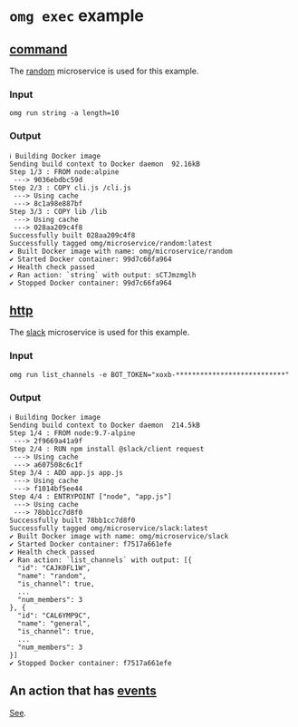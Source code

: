 # `omg exec` example

## [command](https://microservice.guide/schema/interface/#command)
The [random](https://github.com/microservice/random) microservice is used for this example.

### Input
```
omg run string -a length=10
```

### Output
```
ℹ Building Docker image
Sending build context to Docker daemon  92.16kB
Step 1/3 : FROM node:alpine
 ---> 9036ebdbc59d
Step 2/3 : COPY cli.js /cli.js
 ---> Using cache
 ---> 8c1a98e887bf
Step 3/3 : COPY lib /lib
 ---> Using cache
 ---> 028aa209c4f8
Successfully built 028aa209c4f8
Successfully tagged omg/microservice/random:latest
✔ Built Docker image with name: omg/microservice/random
✔ Started Docker container: 99d7c66fa964
✔ Health check passed
✔ Ran action: `string` with output: sCTJmzmglh
✔ Stopped Docker container: 99d7c66fa964
```

## [http](https://microservice.guide/schema/interface/#http)
The [slack](https://github.com/microservice/slack) microservice is used for this example.

### Input
```
omg run list_channels -e BOT_TOKEN="xoxb-***************************"
```

### Output
```
ℹ Building Docker image
Sending build context to Docker daemon  214.5kB
Step 1/4 : FROM node:9.7-alpine
 ---> 2f9669a41a9f
Step 2/4 : RUN npm install @slack/client request
 ---> Using cache
 ---> a607508c6c1f
Step 3/4 : ADD app.js app.js
 ---> Using cache
 ---> f1014bf5ee44
Step 4/4 : ENTRYPOINT ["node", "app.js"]
 ---> Using cache
 ---> 78bb1cc7d8f0
Successfully built 78bb1cc7d8f0
Successfully tagged omg/microservice/slack:latest
✔ Built Docker image with name: omg/microservice/slack
✔ Started Docker container: f7517a661efe
✔ Health check passed
✔ Ran action: `list_channels` with output: [{
  "id": "CAJK0FL1W",
  "name": "random",
  "is_channel": true,
  ...
  "num_members": 3
}, {
  "id": "CAL6YMP9C",
  "name": "general",
  "is_channel": true,
  ...
  "num_members": 3
}]
✔ Stopped Docker container: f7517a661efe
```

## An action that has [events](https://microservice.guide/schema/events/)
[See](/docs/example-subscribe.md).
